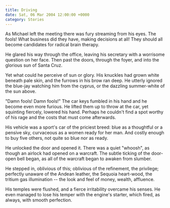 ```yaml
---
title: Driving
date: Sat, 06 Mar 2004 12:00:00 +0000
category: Stories
---
```


As Michael left the meeting there was fury streaming from his eyes.  The
fools!  What business did they have, making decisions at all!  They
should all become candidates for radical brain therapy.

He glared his way through the office, leaving his secretary with a
worrisome question on her face.  Then past the doors, through the foyer,
and into the glorious sun of Santa Cruz.

Yet what could he perceive of sun or glory.  His knuckles had grown
white beneath pale skin, and the furrows in his brow ran deep.  He
utterly ignored the blue-jay watching him from the cyprus, or the
dazzling summer-white of the sun above.

"Damn fools!  Damn fools!"  The car keys fumbled in his hand and he
become even more furious.  He lifted them up to throw at the car, yet
squinting fiercely, lowered his hand.  Perhaps he couldn't find a spot
worthy of his rage and the costs that must come afterwards.

His vehicle was a sport's car of the priciest breed: blue as a
thoughtful or a pensive sky, curvaceous as a women ready for her man.
And costly enough to buy five others, not quite so blue nor as ready.

He unlocked the door and opened it.  There was a quiet "whoosh", as
though an airlock had opened on a warcraft.  The subtle ticking of the
door-open bell began, as all of the warcraft began to awaken from
slumber.

He stepped in, oblivious of this; oblivious of the refinement, the
privilege; perfectly unaware of the Andean leather, the Sequoia
heart-wood, the tritium gas illumination -- the look and feel of money,
wealth, affluence.

His temples were flushed, and a fierce irritability overcame his senses.
He even managed to lose his temper with the engine's starter, which
fired, as always, with smooth perfection.


